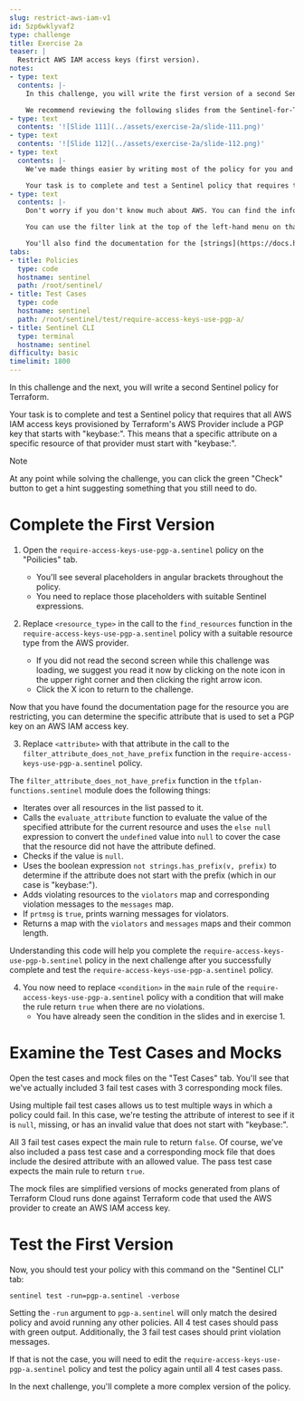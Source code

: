 ```yaml
---
slug: restrict-aws-iam-v1
id: 5zp6wklyvaf2
type: challenge
title: Exercise 2a
teaser: |
  Restrict AWS IAM access keys (first version).
notes:
- type: text
  contents: |-
    In this challenge, you will write the first version of a second Sentinel policy for Terraform.

    We recommend reviewing the following slides from the Sentinel-for-Terraform-v4.pptx presentation at this point.
- type: text
  contents: '![Slide 111](../assets/exercise-2a/slide-111.png)'
- type: text
  contents: '![Slide 112](../assets/exercise-2a/slide-112.png)'
- type: text
  contents: |-
    We've made things easier by writing most of the policy for you and by providing the test cases and mocks that you need to test it.

    Your task is to complete and test a Sentinel policy that requires that all AWS IAM access keys provisioned by Terraform's AWS Provider include a PGP key.
- type: text
  contents: |-
    Don't worry if you don't know much about AWS. You can find the information you need in this URL: https://registry.terraform.io/providers/hashicorp/aws/latest/docs

    You can use the filter link at the top of the left-hand menu on that page to search for resources that have "access". There is only one good match that also has "key". Click on it to see what attributes are available for it.

    You'll also find the documentation for the [strings](https://docs.hashicorp.com/sentinel/imports/strings) import useful.
tabs:
- title: Policies
  type: code
  hostname: sentinel
  path: /root/sentinel/
- title: Test Cases
  type: code
  hostname: sentinel
  path: /root/sentinel/test/require-access-keys-use-pgp-a/
- title: Sentinel CLI
  type: terminal
  hostname: sentinel
difficulty: basic
timelimit: 1800
---
```

<style>
  v {
    display: inline-flex;
    color: white;
    background-color: rgb(17, 158, 111);
    align-items: center;
    justify-content: center;
    font-size: 14px;
    padding: 10px;
    border-radius: 2px;
    height: 24px;
  }
  t {
    display: inline-flex;
    border-radius: 5px;
    background-color: rgba(30,38,55,1);
    color: rgba(151,159,175,1);
    padding: 2px 10px 2px 5px;
    font-size: 14px;
    letter-spacing: 1.2px;
    justify-content: center;
    height: 24px;
    align-items: center;
  }
  t > a img {
    display: inline-block;
    max-height: 24px;
  }
  c {
    display: flex;
    justify-content: center;
    border-radius: 5px;
    background-color: black;
  }
  c > img {
    max-width: 200px;
    max-height: 200px;
  }
</style>

In this challenge and the next, you will write a second Sentinel policy for Terraform.

Your task is to complete and test a Sentinel policy that requires that all AWS IAM access keys provisioned by Terraform's AWS Provider include a PGP key that starts with "keybase:". This means that a specific attribute on a specific resource of that provider must start with "keybase:".

> [!NOTE]
> At any point while solving the challenge, you can click the green "Check" button to get a hint suggesting something that you still need to do.

Complete the First Version
===
1. Open the `require-access-keys-use-pgp-a.sentinel` policy on the "Poilicies" tab.
    - You'll see several placeholders in angular brackets throughout the policy.
    - You need to replace those placeholders with suitable Sentinel expressions.

2. Replace `<resource_type>` in the call to the `find_resources` function in the `require-access-keys-use-pgp-a.sentinel` policy with a suitable resource type from the AWS provider.
    - If you did not read the second screen while this challenge was loading, we suggest you read it now by clicking on the note icon in the upper right corner and then clicking the right arrow icon.
    - Click the X icon to return to the challenge.

Now that you have found the documentation page for the resource you are restricting, you can determine the specific attribute that is used to set a PGP key on an AWS IAM access key.

3. Replace `<attribute>` with that attribute in the call to the `filter_attribute_does_not_have_prefix` function in the `require-access-keys-use-pgp-a.sentinel` policy.

The `filter_attribute_does_not_have_prefix` function in the `tfplan-functions.sentinel` module does the following things:
  * Iterates over all resources in the list passed to it.
  * Calls the `evaluate_attribute` function to evaluate the value of the specified attribute for the current resource and uses the `else null` expression to convert the `undefined` value into `null` to cover the case that the resource did not have the attribute defined.
  * Checks if the value is `null`.
  * Uses the boolean expression `not strings.has_prefix(v, prefix)` to determine if the attribute does not start with the prefix (which in our case is "keybase:").
  * Adds violating resources to the `violators` map and corresponding violation messages to the `messages` map.
  * If `prtmsg` is `true`, prints warning messages for violators.
  * Returns a map with the `violators` and `messages` maps and their common length.

Understanding this code will help you complete the `require-access-keys-use-pgp-b.sentinel` policy in the next challenge after you successfully complete and test the `require-access-keys-use-pgp-a.sentinel` policy.

4. You now need to replace `<condition>` in the `main` rule of the `require-access-keys-use-pgp-a.sentinel` policy with a condition that will make the rule return `true` when there are no violations.
    - You have already seen the condition in the slides and in exercise 1.

Examine the Test Cases and Mocks
===
Open the test cases and mock files on the "Test Cases" tab. You'll see that we've actually included 3 fail test cases with 3 corresponding mock files.

Using multiple fail test cases allows us to test multiple ways in which a policy could fail. In this case, we're testing the attribute of interest to see if it is `null`, missing, or has an invalid value that does not start with "keybase:".

All 3 fail test cases expect the main rule to return `false`. Of course, we've also included a pass test case and a corresponding mock file that does include the desired attribute with an allowed value. The pass test case expects the main rule to return `true`.

The mock files are simplified versions of mocks generated from plans of Terraform Cloud runs done against Terraform code that used the AWS provider to create an AWS IAM access key.

Test the First Version
===
Now, you should test your policy with this command on the "Sentinel CLI" tab:
```
sentinel test -run=pgp-a.sentinel -verbose
```
Setting the `-run` argument to `pgp-a.sentinel` will only match the desired policy and avoid running any other policies. All 4 test cases should pass with green output. Additionally, the 3 fail test cases should print violation messages.

If that is not the case, you will need to edit the `require-access-keys-use-pgp-a.sentinel` policy and test the policy again until all 4 test cases pass.

In the next challenge, you'll complete a more complex version of the policy.
